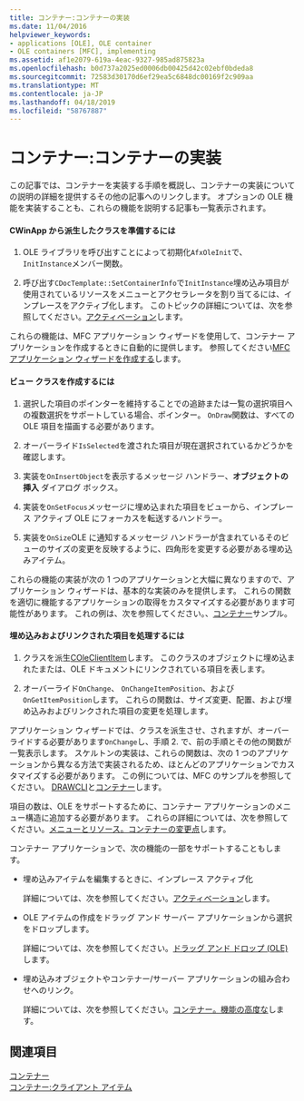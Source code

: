 ```yaml
---
title: コンテナー:コンテナーの実装
ms.date: 11/04/2016
helpviewer_keywords:
- applications [OLE], OLE container
- OLE containers [MFC], implementing
ms.assetid: af1e2079-619a-4eac-9327-985ad875823a
ms.openlocfilehash: b0d737a2025ed0006db00425d42c02ebf0bdeda8
ms.sourcegitcommit: 72583d30170d6ef29ea5c6848dc00169f2c909aa
ms.translationtype: MT
ms.contentlocale: ja-JP
ms.lasthandoff: 04/18/2019
ms.locfileid: "58767887"
---
```

# <a name="containers-implementing-a-container"></a>コンテナー:コンテナーの実装

この記事では、コンテナーを実装する手順を概説し、コンテナーの実装についての説明の詳細を提供するその他の記事へのリンクします。 オプションの OLE 機能を実装することも、これらの機能を説明する記事も一覧表示されます。

#### <a name="to-prepare-your-cwinapp-derived-class"></a>CWinApp から派生したクラスを準備するには

1. OLE ライブラリを呼び出すことによって初期化`AfxOleInit`で、`InitInstance`メンバー関数。

1. 呼び出す`CDocTemplate::SetContainerInfo`で`InitInstance`埋め込み項目が使用されているリソースをメニューとアクセラレータを割り当てるには、インプレースをアクティブ化します。 このトピックの詳細については、次を参照してください。[アクティベーション](../mfc/activation-cpp.md)します。

これらの機能は、MFC アプリケーション ウィザードを使用して、コンテナー アプリケーションを作成するときに自動的に提供します。 参照してください[MFC アプリケーション ウィザードを作成する](../mfc/reference/mfc-application-wizard.md)します。

#### <a name="to-prepare-your-view-class"></a>ビュー クラスを作成するには

1. 選択した項目のポインターを維持することでの追跡または一覧の選択項目への複数選択をサポートしている場合、ポインター。 `OnDraw`関数は、すべての OLE 項目を描画する必要があります。

1. オーバーライド`IsSelected`を渡された項目が現在選択されているかどうかを確認します。

1. 実装を`OnInsertObject`を表示するメッセージ ハンドラー、**オブジェクトの挿入** ダイアログ ボックス。

1. 実装を`OnSetFocus`メッセージに埋め込まれた項目をビューから、インプレース アクティブ OLE にフォーカスを転送するハンドラー。

1. 実装を`OnSize`OLE に通知するメッセージ ハンドラーが含まれているそのビューのサイズの変更を反映するように、四角形を変更する必要がある埋め込みアイテム。

これらの機能の実装が次の 1 つのアプリケーションと大幅に異なりますので、アプリケーション ウィザードは、基本的な実装のみを提供します。 これらの関数を適切に機能するアプリケーションの取得をカスタマイズする必要があります可能性があります。 これの例は、次を参照してください。、[コンテナー](../overview/visual-cpp-samples.md)サンプル。

#### <a name="to-handle-embedded-and-linked-items"></a>埋め込みおよびリンクされた項目を処理するには

1. クラスを派生[COleClientItem](../mfc/reference/coleclientitem-class.md)します。 このクラスのオブジェクトに埋め込まれたまたは、OLE ドキュメントにリンクされている項目を表します。

1. オーバーライド`OnChange`、 `OnChangeItemPosition`、および`OnGetItemPosition`します。 これらの関数は、サイズ変更、配置、および埋め込みおよびリンクされた項目の変更を処理します。

アプリケーション ウィザードでは、クラスを派生させ、されますが、オーバーライドする必要があります`OnChange`し、手順 2. で、前の手順とその他の関数が一覧表示します。 スケルトンの実装は、これらの関数は、次の 1 つのアプリケーションから異なる方法で実装されるため、ほとんどのアプリケーションでカスタマイズする必要があります。 この例については、MFC のサンプルを参照してください。 [DRAWCLI](../overview/visual-cpp-samples.md)と[コンテナー](../overview/visual-cpp-samples.md)します。

項目の数は、OLE をサポートするために、コンテナー アプリケーションのメニュー構造に追加する必要があります。 これらの詳細については、次を参照してください。[メニューとリソース。コンテナーの変更点](../mfc/menus-and-resources-container-additions.md)します。

コンテナー アプリケーションで、次の機能の一部をサポートすることもします。

- 埋め込みアイテムを編集するときに、インプレース アクティブ化

   詳細については、次を参照してください。[アクティベーション](../mfc/activation-cpp.md)します。

- OLE アイテムの作成をドラッグ アンド サーバー アプリケーションから選択をドロップします。

   詳細については、次を参照してください。[ドラッグ アンド ドロップ (OLE)](../mfc/drag-and-drop-ole.md)します。

- 埋め込みオブジェクトやコンテナー/サーバー アプリケーションの組み合わせへのリンク。

   詳細については、次を参照してください。[コンテナー。機能の高度な](../mfc/containers-advanced-features.md)します。

## <a name="see-also"></a>関連項目

[コンテナー](../mfc/containers.md)<br/>
[コンテナー:クライアント アイテム](../mfc/containers-client-items.md)
